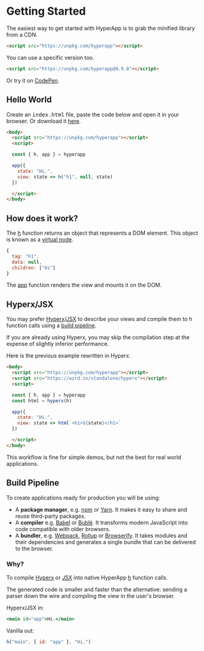 # Getting Started

The easiest way to get started with HyperApp is to grab the minified library from a CDN.

```html
<script src="https://unpkg.com/hyperapp"></script>
```

You can use a specific version too.

```html
<script src="https://unpkg.com/hyperapp@0.9.0"></script>
```

Or try it on [CodePen](https://codepen.io/hyperapp/pen/Qdwpxy?editors=0010).

## Hello World

Create an <samp>index.html</samp> file, paste the code below and open it in your browser. Or download it [here](https://rawgit.com/jbucaran/469c2e2aed3b9222bf6d307920741008/raw/8bd3ce171772808d240870374f343d7c278f9287/index.html).

```html
<body>
  <script src="https://unpkg.com/hyperapp"></script>
  <script>

  const { h, app } = hyperapp

  app({
    state: "Hi.",
    view: state => h("h1", null, state)
  })

  </script>
</body>
```

## How does it work?

The [h](/docs/api.md#h) function returns an object that represents a DOM element. This object is known as a [virtual node](/docs/virtual-node.md).

```js
{
  tag: "h1",
  data: null,
  children: ["Hi"]
}
```

The [app](/docs/api.md#app) function renders the view and mounts it on the DOM.

## Hyperx/JSX

You may prefer [Hyperx](/docs/hyperx.md)/[JSX](/docs/jsx.md) to describe your views and compile them to h function calls using a [build pipeline](#build-pipeline).

If you are already using Hyperx, you may skip the compilation step at the expense of slightly inferior performance.

Here is the previous example rewritten in Hyperx.

```html
<body>
  <script src="https://unpkg.com/hyperapp"></script>
  <script src="https://wzrd.in/standalone/hyperx"></script>
  <script>

  const { h, app } = hyperapp
  const html = hyperx(h)

  app({
    state: "Hi.",
    view: state => html`<h1>${state}</h1>`
  })

  </script>
</body>
```

This workflow is fine for simple demos, but not the best for real world applications.

## Build Pipeline

To create applications ready for production you will be using:

[Browserify]: http://browserify.org/
[Rollup]: http://rollupjs.org/
[Webpack]: https://webpack.js.org/
[Babel]: http://babeljs.io/
[Bublé]: https://buble.surge.sh/guide/
[npm]: https://www.npmjs.com/
[Yarn]: https://yarnpkg.com

* A **package manager**, e.g. [npm] or [Yarn]. It makes it easy to share and reuse third-party packages.
* A **compiler** e.g. [Babel] or [Bublé]. It transforms modern JavaScript into code compatible with older browsers.
* A **bundler**, e.g. [Webpack], [Rollup] or [Browserify]. It takes modules and their dependencies and generates a single bundle that can be delivered to the browser.

### Why?

To compile [Hyperx](/docs/hyperx.md) or [JSX](/docs/jsx.md) into native HyperApp [h](/docs/api.md#h) function calls.

The generated code is smaller and faster than the alternative: sending a parser down the wire and compiling the view in the user's browser.

Hyperx/JSX in:

```jsx
<main id="app">Hi.</main>
```

Vanilla out:
```jsx
h("main", { id: "app" }, "Hi.")
```
